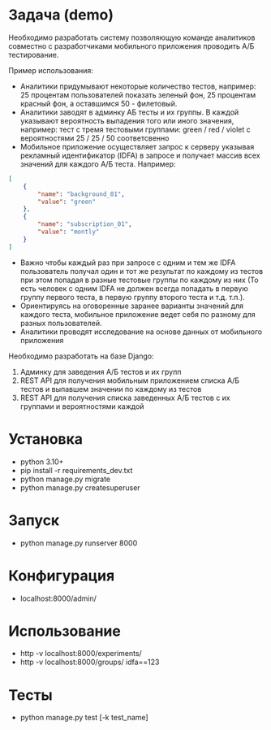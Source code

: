 # Задача (demo)

Необходимо разработать систему позволяющую команде аналитиков совместно с разработчиками мобильного приложения проводить А/Б тестирование.

Пример использования:
- Аналитики придумывают некоторые количество тестов, например:
  25 процентам пользователей показать зеленый фон, 25 процентам красный фон, а оставшимся 50 - филетовый. 
- Аналитики заводят в админку АБ тесты и их группы. В каждой указывают вероятность выпадения того или иного значения, например:
  тест с тремя тестовыми группами: green / red / violet с вероятностями 25 / 25 / 50 соответсвенно 
- Мобильное приложение осуществляет запрос к серверу указывая рекламный идентификатор (IDFA) в запросе и получает массив всех значений для каждого А/Б теста. Например:
```json
[
    {
        "name": "background_01",
        "value": "green"
    },
    {
        "name": "subscription_01",
        "value": "montly"
    }
]
```
- Важно чтобы каждый раз при запросе с одним и тем же IDFA пользователь получал один и тот же результат по каждому из тестов при этом попадая в разные тестовые группы по каждому из них (То есть человек с одним IDFA не должен всегда попадать в первую группу первого теста, в первую группу второго теста и т.д. т.п.).
- Ориентируясь на оговоренные заранее варианты значений для каждого теста, мобильное приложение ведет себя по разному для разных пользователей.
- Аналитики проводят исследование на основе данных от мобильного приложения

Необходимо разработать на базе Django:
1. Админку для заведения А/Б тестов и их групп
2. REST API для получения мобильным приложением списка А/Б тестов и выпавшем значении по каждому из тестов
3. REST API для получения списка заведенных А/Б тестов с их группами и вероятностями каждой

# Установка

- python 3.10+
- pip install -r requirements_dev.txt
- python manage.py migrate
- python manage.py createsuperuser

# Запуск

- python manage.py runserver 8000

# Конфигурация

- localhost:8000/admin/

# Использование

- http -v localhost:8000/experiments/
- http -v localhost:8000/groups/ idfa==123

# Тесты

- python manage.py test [-k test_name]
